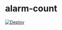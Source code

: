# alarm-count
<a href="https://heroku.com/deploy">
  <img src="https://www.herokucdn.com/deploy/button.svg" alt="Deploy">
</a>
